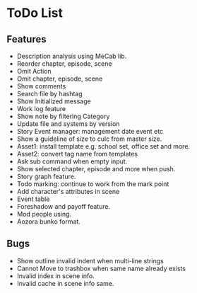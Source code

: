 ToDo List
====

## Features

* Description analysis using MeCab lib.
* Reorder chapter, episode, scene
* Omit Action
* Omit chapter, episode, scene
* Show comments
* Search file by hashtag
* Show Initialized message
* Work log feature
* Show note by filtering Category
* Update file and systems by version
* Story Event manager: management date event etc
* Show a guideline of size to culc from master size.
* Asset1: install template e.g. school set, office set and more.
* Asset2: convert tag name from templates
* Ask sub command when empty input.
* Show selected chapter, episode and more when push.
* Story graph feature.
* Todo marking: continue to work from the mark point
* Add character's attributes in scene
* Event table
* Foreshadow and payoff feature.
* Mod people using.
* Aozora bunko format.

## Bugs

* Show outline invalid indent when multi-line strings
* Cannot Move to trashbox when same name already exists
* Invalid index in scene info.
* Invalid cache in scene info same.
